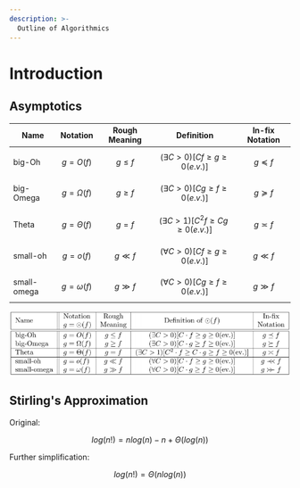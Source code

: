 ```yaml
---
description: >-
  Outline of Algorithmics
---
```


# Introduction

## Asymptotics

| Name        | Notation        | Rough Meaning | Definition                                     | In-fix Notation |
| ----------- | --------------- | ------------- | ---------------------------------------------- | --------------- |
| big-Oh      | $$g=O(f)$$      | $$g \le f$$   | $$(\exists C > 0)[C f \ge g \ge 0(e.v.)]$$     | $$g \preceq f$$ |
| big-Omega   | $$g=\Omega(f)$$ | $$g \ge f$$   | $$(\exists C > 0)[C g \ge f \ge 0(e.v.)]$$     | $$g \succeq f$$ |
| Theta       | $$g=\Theta(f)$$ | $$g = f$$     | $$(\exists C > 1)[C^2 f \ge C g \ge 0(e.v.)]$$ | $$g \asymp f$$  |
| small-oh    | $$g=o(f)$$      | $$g \ll f$$   | $$(\forall C > 0)[C f \ge g \ge 0(e.v.)]$$     | $$g \ll f$$     |
| small-omega | $$g=\omega(f)$$ | $$g \gg f$$   | $$(\forall C > 0)[C g \ge f \ge 0(e.v.)]$$     | $$g \gg f$$     |

![Asymptotics Notations](.gitbook/assets/aymptotics-table.png)

## Stirling's Approximation

Original:

$$log(n!) = n log(n) - n + \Theta(log(n))$$

Further simplification:

$$log(n!) = \Theta(n log(n))$$

